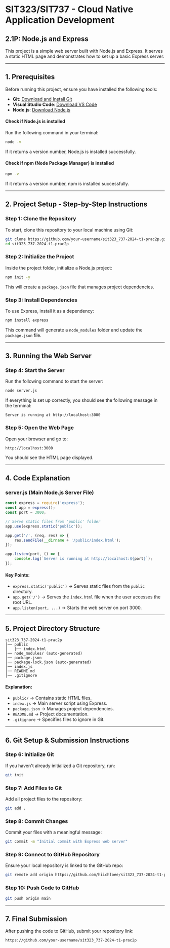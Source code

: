 # SIT323/SIT737 - Cloud Native Application Development

## 2.1P: Node.js and Express

This project is a simple web server built with Node.js and Express. It serves a static HTML page and demonstrates how to set up a basic Express server.

---

## **1. Prerequisites**

Before running this project, ensure you have installed the following tools:

- **Git**: [Download and Install Git](https://git-scm.com/)
- **Visual Studio Code**: [Download VS Code](https://code.visualstudio.com/)
- **Node.js**: [Download Node.js](https://nodejs.org/)

#### **Check if Node.js is installed**

Run the following command in your terminal:

```sh
node -v
```

If it returns a version number, Node.js is installed successfully.

#### **Check if npm (Node Package Manager) is installed**

```sh
npm -v
```

If it returns a version number, npm is installed successfully.

---

## **2. Project Setup - Step-by-Step Instructions**

### **Step 1: Clone the Repository**

To start, clone this repository to your local machine using Git:

```sh
git clone https://github.com/your-username/sit323_737-2024-t1-prac2p.git
cd sit323_737-2024-t1-prac2p
```

### **Step 2: Initialize the Project**

Inside the project folder, initialize a Node.js project:

```sh
npm init -y
```

This will create a `package.json` file that manages project dependencies.

### **Step 3: Install Dependencies**

To use Express, install it as a dependency:

```sh
npm install express
```

This command will generate a `node_modules` folder and update the `package.json` file.

---

## **3. Running the Web Server**

### **Step 4: Start the Server**

Run the following command to start the server:

```sh
node server.js
```

If everything is set up correctly, you should see the following message in the terminal:

```
Server is running at http://localhost:3000
```

### **Step 5: Open the Web Page**

Open your browser and go to:

```
http://localhost:3000
```

You should see the HTML page displayed.

---

## **4. Code Explanation**

### **server.js (Main Node.js Server File)**

```javascript
const express = require('express');
const app = express();
const port = 3000;

// Serve static files from 'public' folder
app.use(express.static('public'));

app.get('/', (req, res) => {
    res.sendFile(__dirname + '/public/index.html');
});

app.listen(port, () => {
    console.log(`Server is running at http://localhost:${port}`);
});
```

#### **Key Points:**

- `express.static('public')` → Serves static files from the `public` directory.
- `app.get('/')` → Serves the `index.html` file when the user accesses the root URL.
- `app.listen(port, ...)` → Starts the web server on port 3000.

---

## **5. Project Directory Structure**

```
sit323_737-2024-t1-prac2p
│── public
│   ├── index.html
│── node_modules/ (auto-generated)
│── package.json
│── package-lock.json (auto-generated)
│── index.js
│── README.md
│── .gitignore
```

#### **Explanation:**

- `public/` → Contains static HTML files.
- `index.js` → Main server script using Express.
- `package.json` → Manages project dependencies.
- `README.md` → Project documentation.
- `.gitignore` → Specifies files to ignore in Git.

---

## **6. Git Setup & Submission Instructions**

### **Step 6: Initialize Git**

If you haven't already initialized a Git repository, run:

```sh
git init
```

### **Step 7: Add Files to Git**

Add all project files to the repository:

```sh
git add .
```

### **Step 8: Commit Changes**

Commit your files with a meaningful message:

```sh
git commit -m "Initial commit with Express web server"
```

### **Step 9: Connect to GitHub Repository**

Ensure your local repository is linked to the GitHub repo:

```sh
git remote add origin https://github.com/hiichloee/sit323_737-2024-t1-prac2p.git
```

### **Step 10: Push Code to GitHub**

```sh
git push origin main
```

---

## **7. Final Submission**

After pushing the code to GitHub, submit your repository link:

```
https://github.com/your-username/sit323_737-2024-t1-prac2p
```

